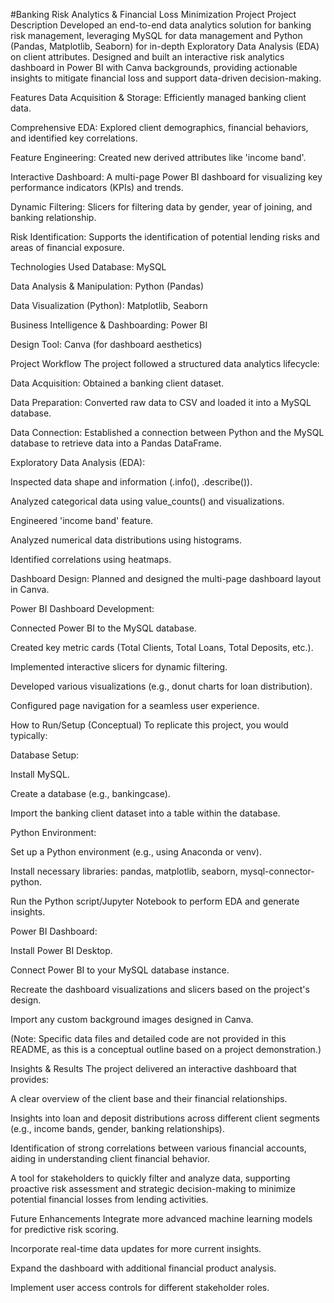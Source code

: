 
#Banking Risk Analytics & Financial Loss Minimization Project
Project Description
Developed an end-to-end data analytics solution for banking risk management, leveraging MySQL for data management and Python (Pandas, Matplotlib, Seaborn) for in-depth Exploratory Data Analysis (EDA) on client attributes. Designed and built an interactive risk analytics dashboard in Power BI with Canva backgrounds, providing actionable insights to mitigate financial loss and support data-driven decision-making.

Features
Data Acquisition & Storage: Efficiently managed banking client data.

Comprehensive EDA: Explored client demographics, financial behaviors, and identified key correlations.

Feature Engineering: Created new derived attributes like 'income band'.

Interactive Dashboard: A multi-page Power BI dashboard for visualizing key performance indicators (KPIs) and trends.

Dynamic Filtering: Slicers for filtering data by gender, year of joining, and banking relationship.

Risk Identification: Supports the identification of potential lending risks and areas of financial exposure.

Technologies Used
Database: MySQL

Data Analysis & Manipulation: Python (Pandas)

Data Visualization (Python): Matplotlib, Seaborn

Business Intelligence & Dashboarding: Power BI

Design Tool: Canva (for dashboard aesthetics)

Project Workflow
The project followed a structured data analytics lifecycle:

Data Acquisition: Obtained a banking client dataset.

Data Preparation: Converted raw data to CSV and loaded it into a MySQL database.

Data Connection: Established a connection between Python and the MySQL database to retrieve data into a Pandas DataFrame.

Exploratory Data Analysis (EDA):

Inspected data shape and information (.info(), .describe()).

Analyzed categorical data using value_counts() and visualizations.

Engineered 'income band' feature.

Analyzed numerical data distributions using histograms.

Identified correlations using heatmaps.

Dashboard Design: Planned and designed the multi-page dashboard layout in Canva.

Power BI Dashboard Development:

Connected Power BI to the MySQL database.

Created key metric cards (Total Clients, Total Loans, Total Deposits, etc.).

Implemented interactive slicers for dynamic filtering.

Developed various visualizations (e.g., donut charts for loan distribution).

Configured page navigation for a seamless user experience.

How to Run/Setup (Conceptual)
To replicate this project, you would typically:

Database Setup:

Install MySQL.

Create a database (e.g., bankingcase).

Import the banking client dataset into a table within the database.

Python Environment:

Set up a Python environment (e.g., using Anaconda or venv).

Install necessary libraries: pandas, matplotlib, seaborn, mysql-connector-python.

Run the Python script/Jupyter Notebook to perform EDA and generate insights.

Power BI Dashboard:

Install Power BI Desktop.

Connect Power BI to your MySQL database instance.

Recreate the dashboard visualizations and slicers based on the project's design.

Import any custom background images designed in Canva.

(Note: Specific data files and detailed code are not provided in this README, as this is a conceptual outline based on a project demonstration.)

Insights & Results
The project delivered an interactive dashboard that provides:

A clear overview of the client base and their financial relationships.

Insights into loan and deposit distributions across different client segments (e.g., income bands, gender, banking relationships).

Identification of strong correlations between various financial accounts, aiding in understanding client financial behavior.

A tool for stakeholders to quickly filter and analyze data, supporting proactive risk assessment and strategic decision-making to minimize potential financial losses from lending activities.

Future Enhancements
Integrate more advanced machine learning models for predictive risk scoring.

Incorporate real-time data updates for more current insights.

Expand the dashboard with additional financial product analysis.

Implement user access controls for different stakeholder roles.
